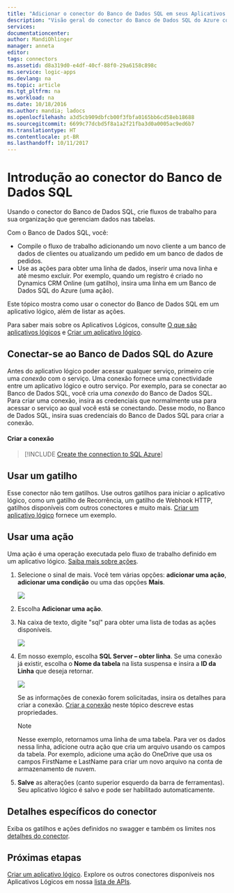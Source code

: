 ```yaml
---
title: "Adicionar o conector do Banco de Dados SQL em seus Aplicativos Lógicos | Microsoft Docs"
description: "Visão geral do conector do Banco de Dados SQL do Azure com parâmetros da API REST"
services: 
documentationcenter: 
author: MandiOhlinger
manager: anneta
editor: 
tags: connectors
ms.assetid: d8a319d0-e4df-40cf-88f0-29a6158c898c
ms.service: logic-apps
ms.devlang: na
ms.topic: article
ms.tgt_pltfrm: na
ms.workload: na
ms.date: 10/18/2016
ms.author: mandia; ladocs
ms.openlocfilehash: a3d5cb909dbfcb00f3fbfa0165bb6cd58eb18688
ms.sourcegitcommit: 6699c77dcbd5f8a1a2f21fba3d0a0005ac9ed6b7
ms.translationtype: HT
ms.contentlocale: pt-BR
ms.lasthandoff: 10/11/2017
---
```

# <a name="get-started-with-the-azure-sql-database-connector"></a>Introdução ao conector do Banco de Dados SQL
Usando o conector do Banco de Dados SQL, crie fluxos de trabalho para sua organização que gerenciam dados nas tabelas. 

Com o Banco de Dados SQL, você:

* Compile o fluxo de trabalho adicionando um novo cliente a um banco de dados de clientes ou atualizando um pedido em um banco de dados de pedidos.
* Use as ações para obter uma linha de dados, inserir uma nova linha e até mesmo excluir. Por exemplo, quando um registro é criado no Dynamics CRM Online (um gatilho), insira uma linha em um Banco de Dados SQL do Azure (uma ação). 

Este tópico mostra como usar o conector do Banco de Dados SQL em um aplicativo lógico, além de listar as ações.

Para saber mais sobre os Aplicativos Lógicos, consulte [O que são aplicativos lógicos](../logic-apps/logic-apps-what-are-logic-apps.md) e [Criar um aplicativo lógico](../logic-apps/logic-apps-create-a-logic-app.md).

## <a name="connect-to-azure-sql-database"></a>Conectar-se ao Banco de Dados SQL do Azure
Antes do aplicativo lógico poder acessar qualquer serviço, primeiro crie uma *conexão* com o serviço. Uma conexão fornece uma conectividade entre um aplicativo lógico e outro serviço. Por exemplo, para se conectar ao Banco de Dados SQL, você cria uma *conexão* do Banco de Dados SQL. Para criar uma conexão, insira as credenciais que normalmente usa para acessar o serviço ao qual você está se conectando. Desse modo, no Banco de Dados SQL, insira suas credenciais do Banco de Dados SQL para criar a conexão. 

#### <a name="create-the-connection"></a>Criar a conexão
> [!INCLUDE [Create the connection to SQL Azure](../../includes/connectors-create-api-sqlazure.md)]
> 
> 

## <a name="use-a-trigger"></a>Usar um gatilho
Esse conector não tem gatilhos. Use outros gatilhos para iniciar o aplicativo lógico, como um gatilho de Recorrência, um gatilho de Webhook HTTP, gatilhos disponíveis com outros conectores e muito mais. [Criar um aplicativo lógico](../logic-apps/logic-apps-create-a-logic-app.md) fornece um exemplo.

## <a name="use-an-action"></a>Usar uma ação
Uma ação é uma operação executada pelo fluxo de trabalho definido em um aplicativo lógico. [Saiba mais sobre ações](../logic-apps/logic-apps-what-are-logic-apps.md#logic-app-concepts).

1. Selecione o sinal de mais. Você tem várias opções: **adicionar uma ação**, **adicionar uma condição** ou uma das opções **Mais**.
   
    ![](./media/connectors-create-api-sqlazure/add-action.png)
2. Escolha **Adicionar uma ação**.
3. Na caixa de texto, digite "sql" para obter uma lista de todas as ações disponíveis.
   
    ![](./media/connectors-create-api-sqlazure/sql-1.png) 
4. Em nosso exemplo, escolha **SQL Server – obter linha**. Se uma conexão já existir, escolha o **Nome da tabela** na lista suspensa e insira a **ID da Linha** que deseja retornar.
   
    ![](./media/connectors-create-api-sqlazure/sample-table.png)
   
    Se as informações de conexão forem solicitadas, insira os detalhes para criar a conexão. [Criar a conexão](connectors-create-api-sqlazure.md#create-the-connection) neste tópico descreve estas propriedades. 
   
   > [!NOTE]
   > Nesse exemplo, retornamos uma linha de uma tabela. Para ver os dados nessa linha, adicione outra ação que cria um arquivo usando os campos da tabela. Por exemplo, adicione uma ação do OneDrive que usa os campos FirstName e LastName para criar um novo arquivo na conta de armazenamento de nuvem. 
   > 
   > 
5. **Salve** as alterações (canto superior esquerdo da barra de ferramentas). Seu aplicativo lógico é salvo e pode ser habilitado automaticamente.

## <a name="connector-specific-details"></a>Detalhes específicos do conector

Exiba os gatilhos e ações definidos no swagger e também os limites nos [detalhes do conector](/connectors/sql/). 

## <a name="next-steps"></a>Próximas etapas
[Criar um aplicativo lógico](../logic-apps/logic-apps-create-a-logic-app.md). Explore os outros conectores disponíveis nos Aplicativos Lógicos em nossa [lista de APIs](apis-list.md).


